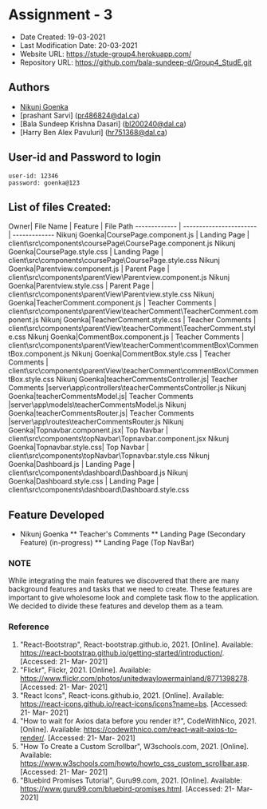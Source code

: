 # Assignment - 3

* Date Created: 19-03-2021
* Last Modification Date: 20-03-2021
* Website URL: https://stude-group4.herokuapp.com/
* Repository URL: https://github.com/bala-sundeep-d/Group4_StudE.git

## Authors
* [Nikunj Goenka](Nikunj.Goenka@dal.ca)
* [prashant Sarvi] (pr486824@dal.ca)
* [Bala Sundeep Krishna Dasari] (bl200240@dal.ca)
* [Harry Ben Alex Pavuluri] (hr751368@dal.ca)

## User-id and Password to login
````
user-id: 12346
password: goenka@123
````

## List of files Created: </Title>
Owner| File Name  | Feature  |  File Path
------------- | ----------------------- | ------------- 
Nikunj Goenka|CoursePage.component.js | Landing Page  | client\src\components\coursePage\CoursePage.component.js 
Nikunj Goenka|CoursePage.style.css | Landing Page | client\src\components\coursePage\CoursePage.style.css 
Nikunj Goenka|Parentview.component.js | Parent Page | client\src\components\parentView\Parentview.component.js 
Nikunj Goenka|Parentview.style.css | Parent Page | client\src\components\parentView\Parentview.style.css 
Nikunj Goenka|TeacherComment.component.js | Teacher Comments | client\src\components\parentView\teacherComment\TeacherComment.component.js 
Nikunj Goenka|TeacherComment.style.css | Teacher Comments | client\src\components\parentView\teacherComment\TeacherComment.style.css
Nikunj Goenka|CommentBox.component.js | Teacher Comments | client\src\components\parentView\teacherComment\commentBox\CommentBox.component.js
Nikunj Goenka|CommentBox.style.css | Teacher Comments | client\src\components\parentView\teacherComment\commentBox\CommentBox.style.css
Nikunj Goenka|teacherCommentsController.js| Teacher Comments |server\app\controllers\teacherCommentsController.js
Nikunj Goenka|teacherCommentsModel.js| Teacher Comments |server\app\models\teacherCommentsModel.js
Nikunj Goenka|teacherCommentsRouter.js| Teacher Comments |server\app\routes\teacherCommentsRouter.js
Nikunj Goenka|Topnavbar.component.jsx| Top Navbar | client\src\components\topNavbar\Topnavbar.component.jsx
Nikunj Goenka|Topnavbar.style.css| Top Navbar | client\src\components\topNavbar\Topnavbar.style.css
Nikunj Goenka|Dashboard.js | Landing Page | client\src\components\dashboard\Dashboard.js
Nikunj Goenka|Dashboard.style.css | Landing Page | client\src\components\dashboard\Dashboard.style.css

## Feature Developed ##
* Nikunj Goenka 
** Teacher's Comments
** Landing Page (Secondary Feature) (in-progress)
** Landing Page (Top NavBar)



### NOTE ###
While integrating the main features we discovered that there are many background features and tasks that we need to create. These features are important to give wholesome look and complete task flow to the application. 
We decided to divide these features and develop them as a team.


### Reference  ###
1. "React-Bootstrap", React-bootstrap.github.io, 2021. [Online]. Available: https://react-bootstrap.github.io/getting-started/introduction/. [Accessed: 21- Mar- 2021]
2. "Flickr", Flickr, 2021. [Online]. Available: https://www.flickr.com/photos/unitedwaylowermainland/8771398278. [Accessed: 21- Mar- 2021]
3. "React Icons", React-icons.github.io, 2021. [Online]. Available: https://react-icons.github.io/react-icons/icons?name=bs. [Accessed: 21- Mar- 2021]
4. "How to wait for Axios data before you render it?", CodeWithNico, 2021. [Online]. Available: https://codewithnico.com/react-wait-axios-to-render/. [Accessed: 21- Mar- 2021]
5. "How To Create a Custom Scrollbar", W3schools.com, 2021. [Online]. Available: https://www.w3schools.com/howto/howto_css_custom_scrollbar.asp. [Accessed: 21- Mar- 2021]
6. "Bluebird Promises Tutorial", Guru99.com, 2021. [Online]. Available: https://www.guru99.com/bluebird-promises.html. [Accessed: 21- Mar- 2021]


